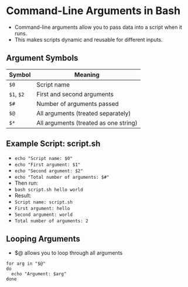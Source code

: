#  Command-Line Arguments in Bash
- Command-line arguments allow you to pass data into a script when it runs.
- This makes scripts dynamic and reusable for different inputs.

## Argument Symbols
| Symbol | Meaning |
| ------- | -------- |
| `$0` | Script name |
| `$1`, `$2` | First and second arguments |
| `$#` | Number of arguments passed |
| `$@` | All arguments (treated separately) |
| `$*` | All arguments (treated as one string) |

## Example Script: script.sh
- `echo "Script name: $0"`
- `echo "First argument: $1"`
- `echo "Second argument: $2"`
- `echo "Total number of arguments: $#"`
- Then run:
- `bash script.sh hello world`
- Result:
- `Script name: script.sh`
- `First argument: hello`
- `Second argument: world`
- `Total number of arguments: 2`

## Looping Arguments
- $@ allows you to loop through all arguments

```
for arg in "$@"
do
  echo "Argument: $arg"
done
```
